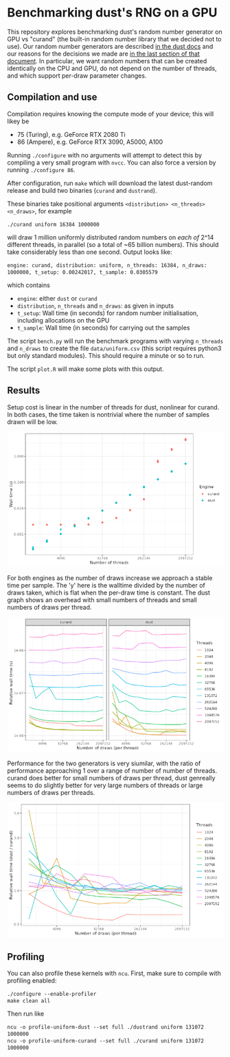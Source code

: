# Benchmarking dust's RNG on a GPU

This repository explores benchmarking dust's random number generator on GPU vs "curand" (the built-in random number library that we decided not to use).  Our random number generators are described [in the dust docs](https://mrc-ide.github.io/dust/articles/rng.html) and our reasons for the decisions we made are [in the last section of that document](https://mrc-ide.github.io/dust/articles/rng.html#other-packages-with-similar-functionality-1). In particular, we want random numbers that can be created identically on the CPU and GPU, do not depend on the number of threads, and which support per-draw parameter changes.

## Compilation and use

Compilation requires knowing the compute mode of your device; this will likey be

* 75 (Turing), e.g. GeForce RTX 2080 Ti
* 86 (Ampere), e.g. GeForce RTX 3090, A5000, A100

Running `./configure` with no arguments will attempt to detect this by compiling a very small program with `nvcc`. You can also force a version by running `./configure 86`.

After configuration, run `make` which will download the latest dust-random release and build two binaries (`curand` and `dustrand`).

These binaries take positional arguments `<distribution> <n_threads> <n_draws>`, for example

```
./curand uniform 16384 1000000
```

will draw 1 million uniformly distributed random numbers on _each of_ 2^14 different threads, in parallel (so a total of ~65 billion numbers).  This should take considerably less than one second.  Output looks like:

```
engine: curand, distribution: uniform, n_threads: 16384, n_draws: 1000000, t_setup: 0.00242017, t_sample: 0.0305579
```

which contains

* `engine`: either `dust` or `curand`
* `distribution`, `n_threads` and `n_draws`: as given in inputs
* `t_setup`: Wall time (in seconds) for random number initialisation, including allocations on the GPU
* `t_sample`: Wall time (in seconds) for carrying out the samples

The script `bench.py` will run the benchmark programs with varying `n_threads` and `n_draws` to create the file `data/uniform.csv` (this script requires python3 but only standard modules).  This should require a minute or so to run.

The script `plot.R` will make some plots with this output.

## Results

Setup cost is linear in the number of threads for dust, nonlinear for curand. In both cases, the time taken is nontrivial where the number of samples drawn will be low.

![Plot of setup cost vs number of threads for the two engines](figs/setup.png)

For both engines as the number of draws increase we approach a stable time per sample. The 'y' here is the walltime divided by the number of draws taken, which is flat when the per-draw time is constant. The dust graph shows an overhead with small numbers of threads and small numbers of draws per thread.

![Plot of per-draw timing vs number of draws for the two engines](figs/sample.png)

Performance for the two generators is very siumilar, with the ratio of performance approaching 1 over a range of number of number of threads. curand does better for small numbers of draws per thread, dust genreally seems to do slightly better for very large numbers of threads or large numbers of draws per threads.

![Plot of relative performance vs numbers of draws for the two engines](figs/sample-rel.png)


## Profiling

You can also profile these kernels with `ncu`.  First, make sure to compile with profiling enabled:

```
./configure --enable-profiler
make clean all
```

Then run like

```
ncu -o profile-uniform-dust --set full ./dustrand uniform 131072 1000000
ncu -o profile-uniform-curand --set full ./curand uniform 131072 1000000
```
